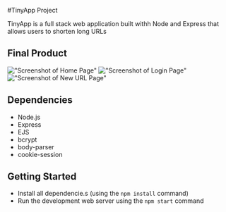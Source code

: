 #TinyApp Project

TinyApp is a full stack web application built withh Node and Express that allows users to shorten long URLs

## Final Product
!["Screenshot of Home Page"](https://github.com/Polatouche0201/W2_TinyApp/blob/master/docs/HomePage.png)
!["Screenshot of Login Page"](https://github.com/Polatouche0201/W2_TinyApp/blob/master/docs/LoginPage.png)
!["Screenshot of New URL Page"](https://github.com/Polatouche0201/W2_TinyApp/blob/master/docs/CreateNewURLPage.png)

## Dependencies

- Node.js
- Express
- EJS
- bcrypt
- body-parser
- cookie-session

## Getting Started

- Install all dependencie.s (using the `npm install` command)
- Run the development web server using the `npm start` command

